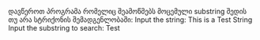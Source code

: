 ﻿დავწეროთ პროგრამა რომელიც შეამოწმებს მოცემული substring შედის თუ არა
სტრიქონის შემადგენლობაში:
Input the string: This is a Test String
Input the substring to search: Test